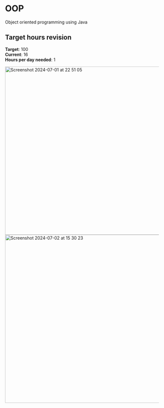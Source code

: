 # OOP
Object oriented programming using Java

## Target hours revision 
**Target**: 100 \
**Current**: 16\
**Hours per day needed**: 1 


<img width="550" alt="Screenshot 2024-07-01 at 22 51 05" src="https://github.com/LouiGee/OOP/assets/42655505/fe2878a9-5315-47be-8642-60993a64ef2e">

<img width="550" alt="Screenshot 2024-07-02 at 15 30 23" src="https://github.com/LouiGee/OOP/assets/42655505/fca13ee9-8622-42fe-aa9c-3e51440736ad">

